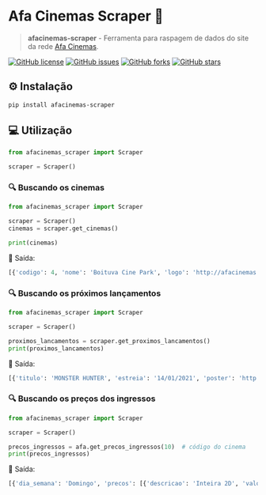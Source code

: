# Afa Cinemas Scraper 🦀

> **afacinemas-scraper** - Ferramenta para raspagem de dados do site da rede [Afa Cinemas](http://afacinemas.com.br/).

[![GitHub license](https://img.shields.io/github/license/douglasgusson/afacinemas-scraper)](https://github.com/douglasgusson/afacinemas-scraper/blob/main/LICENSE)
[![GitHub issues](https://img.shields.io/github/issues/douglasgusson/afacinemas-scraper)](https://github.com/douglasgusson/afacinemas-scraper/issues)
[![GitHub forks](https://img.shields.io/github/forks/douglasgusson/afacinemas-scraper)](https://github.com/douglasgusson/afacinemas-scraper/network)
[![GitHub stars](https://img.shields.io/github/stars/douglasgusson/afacinemas-scraper)](https://github.com/douglasgusson/afacinemas-scraper/stargazers)

## ⚙️ Instalação

```sh
pip install afacinemas-scraper
```

## 💻 Utilização 

```python
from afacinemas_scraper import Scraper

scraper = Scraper()
```

### 🔍 Buscando os cinemas 

```python
from afacinemas_scraper import Scraper

scraper = Scraper()
cinemas = scraper.get_cinemas()

print(cinemas)
```

📄 Saída:
```python
[{'codigo': 4, 'nome': 'Boituva Cine Park', 'logo': 'http://afacinemas.com.br/logotipo/boituva.jpg', 'endereco': 'Avenida Vereador José Biagione, 660 Centro - Boituva /SP', 'contato': '(15) 3363-8083'}, ...]
```

### 🔍 Buscando os próximos lançamentos

```python
from afacinemas_scraper import Scraper

scraper = Scraper()

proximos_lancamentos = scraper.get_proximos_lancamentos()
print(proximos_lancamentos)
```

📄 Saída:
```python
[{'titulo': 'MONSTER HUNTER', 'estreia': '14/01/2021', 'poster': 'http://afacinemas.com.br/adm/cartazSite/hunter.jpg', 'descricao': 'Baseado no jogo da Capcom chamado Monster Hunter, a tenente Artemis e seus soldados são transportados para um novo mundo. Lá, eles se envolvem em batalhas imponentes, buscando desesperadamente a sobrevivência contra bestas gigantes portadoras de habilidades surreais.', 'classificacao': '14 ANOS', 'genero': 'AÇÃO', 'duracao': '110min'}, ...]
```

### 🔍 Buscando os preços dos ingressos

```python
from afacinemas_scraper import Scraper

scraper = Scraper()

precos_ingressos = afa.get_precos_ingressos(10)  # código do cinema
print(precos_ingressos)
```

📄 Saída:
```python
[{'dia_semana': 'Domingo', 'precos': [{'descricao': 'Inteira 2D', 'valor': 24.0}, {'descricao': 'Meia 2D', 'valor': 12.0}, {'descricao': 'Inteira 3D', 'valor': 24.0}, {'descricao': 'Meia 3D', 'valor': 12.0}]}, ...]
```
